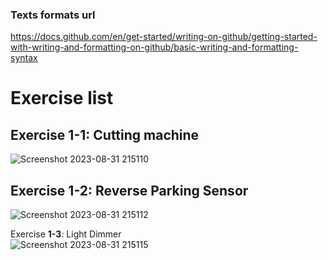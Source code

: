 ### Texts formats url 
https://docs.github.com/en/get-started/writing-on-github/getting-started-with-writing-and-formatting-on-github/basic-writing-and-formatting-syntax
# Exercise list 
## Exercise **1-1**: Cutting machine 
![Screenshot 2023-08-31 215110](https://github.com/MA2012-Project/Weekly-lab-exercise-code/assets/126668542/678b687b-cac1-4ff5-8bc0-fb9b15bc8e35)

##  Exercise **1-2**: Reverse Parking Sensor
![Screenshot 2023-08-31 215112](https://github.com/MA2012-Project/Weekly-lab-exercise-code/assets/126668542/6e93d458-6e35-4eb7-b63f-5c9305b9f5af)

 Exercise **1-3**: Light Dimmer  
 ![Screenshot 2023-08-31 215115](https://github.com/MA2012-Project/Weekly-lab-exercise-code/assets/126668542/9937a906-98a3-4c70-a3f6-adb6c64ee5a3)






